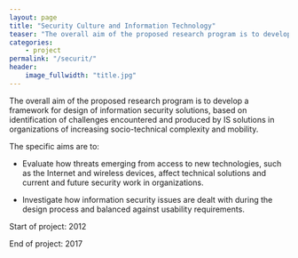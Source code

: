 ```yaml
---
layout: page
title: "Security Culture and Information Technology"
teaser: "The overall aim of the proposed research program is to develop a framework for design of information security solutions, based on identification of challenges encountered and produced by IS solutions in organizations of increasing socio-technical complexity and mobility."
categories:
    - project
permalink: "/securit/"
header:
    image_fullwidth: "title.jpg"
---
```

The overall aim of the proposed research program is to develop a framework for design of information security solutions, based on identification of challenges encountered and produced by IS solutions in organizations of increasing socio-technical complexity and mobility.

The specific aims are to:

* Evaluate how threats emerging from access to new technologies, such as the Internet and wireless devices, affect technical solutions and current and future security work in organizations.

* Investigate how information security issues are dealt with during the design process and balanced against usability requirements.

Start of project: 2012

End of project: 2017
